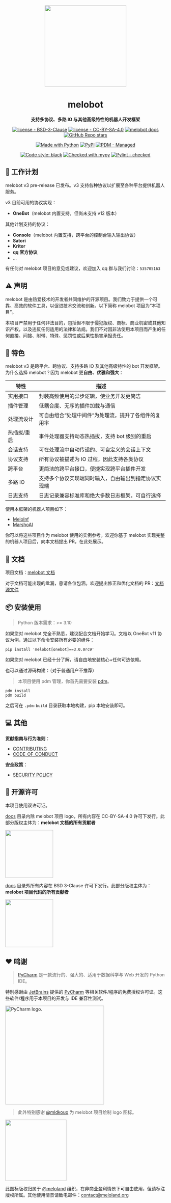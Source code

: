 <div align="center">
  <img width=256 src="https://github.com/Meloland/melobot/blob/main/docs/source/_static/logo.png?raw=true" />
  <h1>melobot</h1>
  <p>
    <strong>支持多协议、多路 IO 与其他高级特性的机器人开发框架</strong>
  </p>
  <p align="center">
    <a href="https://github.com/Meloland/melobot/tree/main/LICENSE-BSD"><img src="https://img.shields.io/badge/license-BSD--3--Clause-2ea44f" alt="license - BSD-3-Clause"></a>
    <a href="https://github.com/Meloland/melobot/tree/main/LICENSE-CC"><img src="https://img.shields.io/badge/license-CC--BY--SA--4.0-2ea44f" alt="license - CC-BY-SA-4.0"></a>
    <a href="https://docs.melobot.org/"><img src="https://img.shields.io/badge/doc-latest-blue.svg" alt="melobot docs"></a>
    <a href="https://github.com/Meloland/melobot"><img alt="GitHub Repo stars" src="https://img.shields.io/github/stars/Meloland/melobot"></a>
  </p>
  <p align="center">
    <a href="https://python.org" title="Go to Python homepage"><img src="https://img.shields.io/badge/Python-3.10%20%7C%203.11%20%7C%203.12%20%7C%203.13-2ea44f?logo=python&logoColor=white" alt="Made with Python"></a>
    <a href="https://pypi.org/project/melobot/"><img alt="PyPI" src="https://img.shields.io/pypi/v/melobot"></a>
    <a href="https://pdm-project.org"><img src="https://img.shields.io/badge/PDM-Managed-purple?logo=pdm&logoColor=white" alt="PDM - Managed"></a>
  </p>
  <p>
    <a href="https://github.com/psf/black"><img alt="Code style: black" src="https://img.shields.io/badge/code%20style-black-000000.svg"></a>
    <a href="https://mypy-lang.org/"><img src="https://www.mypy-lang.org/static/mypy_badge.svg" alt="Checked with mypy"></a>
    <a href="https://github.com/pylint-dev/pylint"><img src="https://img.shields.io/badge/Pylint-checked-blue" alt="Pylint - checked"></a>
  </p>
</div>

## 🔄 工作计划

melobot v3 pre-release 已发布。v3 支持各种协议以扩展至各种平台提供机器人服务。

v3 目前可用的协议实现：

- **OneBot**（melobot 内置支持，但尚未支持 v12 版本）

其他计划支持的协议：

- **Console**（melobot 内置支持，跨平台的控制台输入输出协议）
- **Satori**
- **Kritor**
- **qq 官方协议**
- ...

有任何对 melobot 项目的意见或建议，欢迎加入 qq 群与我们讨论：`535705163`

## ⚠️ 声明

melobot 是由热爱技术的开发者共同维护的开源项目。我们致力于提供一个可靠、高效的软件工具，以促进技术交流和创新。以下简称 melobot 项目为“本项目”。

本项目严禁用于任何非法目的，包括但不限于侵犯版权、商标、商业机密或其他知识产权，以及违反任何适用的法律和法规。我们不对因非法使用本项目而产生的任何直接、间接、附带、特殊、惩罚性或后果性损害承担责任。

<!-- start elevator-pitch -->

## 🎉 特色

melobot v3 是跨平台、跨协议、支持多路 IO 及其他高级特性的 bot 开发框架。为什么选择 melobot？因为 melobot 更**自由、优雅和强大**：

| 特性           | 描述                                                         |
| -------------- | ------------------------------------------------------------ |
| 实用接口       | 封装高频使用的异步逻辑，使业务开发更简洁                     |
| 插件管理       | 低耦合度、无序的插件加载与通信                               |
| 处理流设计     | 可自由组合“处理中间件”为处理流，提升了各组件的复用率         |
| 热插拔/重启 | 事件处理器支持动态热插拔，支持 bot 级别的重启                   |
| 会话支持       | 可在处理流中自动传递的、可自定义的会话上下文                 |
| 协议支持       | 所有协议被描述为 IO 过程，因此支持各类协议                   |
| 跨平台         | 更简洁的跨平台接口，便捷实现跨平台插件开发                   |
| 多路 IO        | 支持多个协议实现端同时输入，自由输出到指定协议实现端         |
| 日志支持       | 日志记录兼容标准库和绝大多数日志框架，可自行选择             |


使用本框架的机器人项目如下：

- [MeloInf](https://github.com/aicorein/meloinf)
- [MarshoAI](https://github.com/LiteyukiStudio/marshoai-melo)

你可以将这些项目作为 melobot 使用的实例参考。欢迎你基于 melobot 实现完整的机器人项目后，向本文档提出 PR，在此处展示。

## 💬 文档

项目文档：[melobot 文档](https://docs.melobot.org)

对于文档可能出现的纰漏，恳请各位包涵。欢迎提出修正和优化文档的 PR：[文档源文件](https://github.com/Meloland/melobot/tree/main/docs/source)

## 📦️ 安装使用

> Python 版本需求：>= 3.10

如果您对 melobot 完全不熟悉，建议配合文档开始学习。文档以 OneBot v11 协议为例，通过以下命令安装所有必要的组件：

```shell
pip install 'melobot[onebot]==3.0.0rc9'
```

如果您对 melobot 已经十分了解，请自由地安装核心+任何可选依赖。

也可以通过源码构建：（对于普通用户不推荐）

> 本项目使用 pdm 管理，你首先需要安装 [pdm](https://pdm-project.org/latest/#installation)。

```shell
pdm install
pdm build
```

之后可在 `.pdm-build` 目录获取本地构建，pip 本地安装即可。

<!-- end elevator-pitch -->

## 💻 其他

**贡献指南与行为准则**：

- [CONTRIBUTING](CONTRIBUTING.md)
- [CODE_OF_CONDUCT](CODE_OF_CONDUCT.md)

**安全政策**：

- [SECURITY POLICY](SECURITY.md)

## 📜 开源许可

本项目使用双许可证。

[docs](https://github.com/Meloland/melobot/tree/main/docs) 目录内除 melobot 项目 logo，所有内容在 CC-BY-SA-4.0 许可下发行。此部分版权主体为：**melobot 文档的所有贡献者**

<a href="http://creativecommons.org/licenses/by-sa/4.0/" rel="nofollow"><img src="https://mirrors.creativecommons.org/presskit/buttons/88x31/svg/by-sa.svg" style="width: 150px"></a>

[docs](https://github.com/Meloland/melobot/tree/main/docs) 目录外所有内容在 BSD 3-Clause 许可下发行。此部分版权主体为：**melobot 项目代码的所有贡献者**

<a href="https://opensource.org/license/bsd-3-clause"><img src="https://upload.wikimedia.org/wikipedia/commons/d/d5/License_icon-bsd-88x31.svg" style="width: 150px"></a>

## ❤️ 鸣谢

> [PyCharm](https://zh.wikipedia.org/wiki/PyCharm) 是一款流行的、强大的、适用于数据科学与 Web 开发的 Python IDE。

特别感谢由 [JetBrains](https://www.jetbrains.com/?from=melobot) 提供的 [PyCharm](https://www.jetbrains.com/pycharm/?from=melobot) 等相关软件/程序的免费授权许可证。这些软件/程序用于本项目的开发与 IDE 兼容性测试。

<img src="https://resources.jetbrains.com/storage/products/company/brand/logos/PyCharm.png" alt="PyCharm logo." style="width: 310px">

> 此外特别感谢 [@mldkouo](https://github.com/mldkouo) 为 melobot 项目绘制 logo 图标。

<img width=192 src="https://github.com/Meloland/melobot/blob/main/docs/source/_static/logo.png?raw=true" />

此图标版权归属于 [@meloland](https://github.com/meloland) 组织，在非商业盈利情景下可自由使用，但请标注版权所属。其他使用情景请致电邮件：[contact@meloland.org](mailto:contact@meloland.org)
